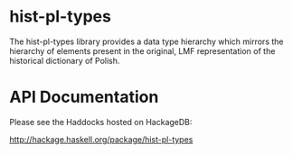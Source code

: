 hist-pl-types
=============

The hist-pl-types library provides a data type hierarchy which mirrors the hierarchy
of elements present in the original, LMF representation of the historical dictionary
of Polish.


API Documentation
=================

Please see the Haddocks hosted on HackageDB:

http://hackage.haskell.org/package/hist-pl-types

